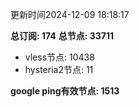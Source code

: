 更新时间2024-12-09 18:18:17

**总订阅: 174**
**总节点: 33711**
- vless节点: 10438
- hysteria2节点: 11

**google ping有效节点: 1513**
